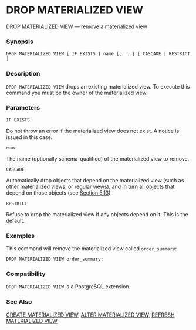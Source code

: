 # DROP MATERIALIZED VIEW

DROP MATERIALIZED VIEW — remove a materialized view

### Synopsis

```text
DROP MATERIALIZED VIEW [ IF EXISTS ] name [, ...] [ CASCADE | RESTRICT ]
```

### Description

`DROP MATERIALIZED VIEW` drops an existing materialized view. To execute this command you must be the owner of the materialized view.

### Parameters

`IF EXISTS`

Do not throw an error if the materialized view does not exist. A notice is issued in this case.

_`name`_

The name \(optionally schema-qualified\) of the materialized view to remove.

`CASCADE`

Automatically drop objects that depend on the materialized view \(such as other materialized views, or regular views\), and in turn all objects that depend on those objects \(see [Section 5.13](https://www.postgresql.org/docs/10/static/ddl-depend.html)\).

`RESTRICT`

Refuse to drop the materialized view if any objects depend on it. This is the default.

### Examples

This command will remove the materialized view called `order_summary`:

```text
DROP MATERIALIZED VIEW order_summary;
```

### Compatibility

`DROP MATERIALIZED VIEW` is a PostgreSQL extension.

### See Also

[CREATE MATERIALIZED VIEW](create-materialized-view.md), [ALTER MATERIALIZED VIEW](alter-materialized-view.md), [REFRESH MATERIALIZED VIEW](https://www.postgresql.org/docs/10/static/sql-refreshmaterializedview.html)

